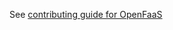 See [contributing guide for OpenFaaS](https://github.com/openfaas/faas/blob/master/CONTRIBUTING.md)

